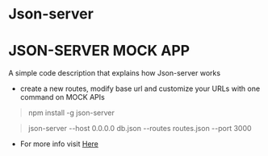 # Json-server
# __JSON-SERVER MOCK APP__

A simple code description that explains how Json-server works

* create a new routes, modify base url and customize your URLs with one command on MOCK APIs 

> npm install -g json-server

> json-server --host 0.0.0.0 db.json --routes routes.json --port 3000

* For more info visit [Here](https://github.com/typicode/json-server)


